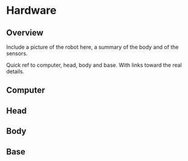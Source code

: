 # Hardware

## Overview

Include a picture of the robot here,
a summary of the body and of the sensors.

Quick ref to computer, head, body and base.
With links toward the real details.
## Computer

## Head

## Body

## Base
